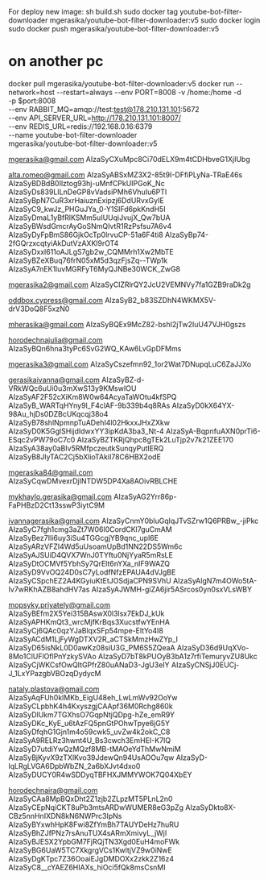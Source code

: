 For deploy new image:
sh build.sh
sudo docker tag youtube-bot-filter-downloader mgerasika/youtube-bot-filter-downloader:v5
sudo docker login
sudo docker push mgerasika/youtube-bot-filter-downloader:v5

# on another pc
docker pull mgerasika/youtube-bot-filter-downloader:v5
docker run --network=host --restart=always --env PORT=8008 -v /home:/home -d \
  -p $port:8008 \
  --env RABBIT_MQ=amqp://test:test@178.210.131.101:5672 \
  --env API_SERVER_URL=http://178.210.131.101:8007/ \
  --env REDIS_URL=redis://192.168.0.16:6379 \
  --name youtube-bot-filter-downloader \
  mgerasika/youtube-bot-filter-downloader:v5

mgerasika@gmail.com
AIzaSyCXuMpc8Ci70dELX9m4tCDHbveG1XjIUbg

alta.romeo@gmail.com
AIzaSyABSxMZ3X2-85t9I-DFfiPLyNa-TRaE46s
AIzaSyBDBdB0Ilztog93hj-uMnfCPkUIPGoK_Nc
AIzaSyDs839LILnDeGP8vVadsiPMh6VhuIu6PTI
AIzaSyBpN7CuR3xrHaiuznExipzj6DdURvxGyIE
AIzaSyC9_kwJz_PHGuJYa_0-Y1SIFd6pkKndH5I
AIzaSyDmaL1yBfRlKSMm5uIUUqiJvujX_Qw7bUA
AIzaSyBWsdGmcrAyGoSNmQIvtR1RzPsfsu7A6v4
AIzaSyDyFpBmS86GjkOcTp0lrvuCP-51a6F4ti8
AIzaSyBp74-2fGQrzxcqtyiAkDutVzAXKl9rOT4
AIzaSyDxxl611oAJLgS7gb2w_CQMMrh1Xw2MbTE
AIzaSyBZeXBuq76frN05xM5d3qzFjsZq--TWp1k
AIzaSyA7nEK1luvMGRFyT6MyQJNBe30WCK_ZwG8

mgerasika2@gmail.com
AIzaSyClZRlrQY2JcU2VEMNVy7fa1GZB9raDk2g

oddbox.cypress@gmail.com
AIzaSyB2_b83SZDhN4WKMX5V-drV3DoQ8F5xzN0

mherasika@gmail.com
AIzaSyBQEx9McZ82-bshI2jTw2IuU47VJH0gszs

horodechnajulia@gmail.com
AIzaSyBQn6hna3tyPc6SvG2WQ_KAw6LvGpDFMms

mgerasika3@gmail.com
AIzaSyCszefmn92_1or2Wat7DNupqLuC6ZaJJXo

gerasikaivanna@gmail.com
AIzaSyBZ-d-VRkWQc6uUi0u3mXwS13y9KMswIOU
AIzaSyAF2F52cXiKm8W0w64AcyaTaWOtu4kfSPQ
AIzaSyB_WARTqHYny9l_F4clAF-9b339b4q8RAs
AIzaSyD0kX64YX-98Au_hjDs0DZBcUKqcqj38o4
AIzaSyB78shlNpmnpTuADehI4l02HkxxJHxZXkw
AIzaSyD0K5GglSHijdIdwxYY3ipKdA3ba3_Nt-4
AIzaSyA-BqpnfuAXN0prTi6-ESqc2vPW79oC7c0
AIzaSyBZTKRjQhpc8gTEk2LuTjp2v7k21ZEE170
AIzaSyA38ay0aBIv5RMfpczeutkSunqyPutIERQ
AIzaSyB8JlyTAC2Cj5bXlioTAkiI78C6HBX2odE

mgerasika84@gmail.com
AIzaSyCqwDMvexrDjINTDW5DP4Xa8AOivRBLCHE

mykhaylo.gerasika@gmail.com
AIzaSyAG2Yrr86p-FaPHBzD2Ct13sswP3iytC9M  

ivannagerasika@gmail.com
AIzaSyCnmY0bluGqIqJTvSZrw1Q6PRBw_-jiPkc
AIzaSyC7fgh1cmg3aZt7W06l0CordCKl7guCmAM
AIzaSyBez7IIi6uy3iSu4TGGcgjYB9qnc_upl6E
AIzaSyARzVFZI4Wd5uUsoamUpBd1NN22DS5Wm6c
AIzaSyAJSUiD4QVX7WnJ0TYftu0NjYyaR5mRsLE
AIzaSyDtOCMVf5YbhSy7QrElt6nYXa_nIF9WAZQ
AIzaSyD9VvOQ24D0sC7yLodfNfzEPAUA4dVJgBE
AIzaSyCSpchEZ2A4KGyiuKtEtJOSdjaCPN9SVhU
AIzaSyAlgN7m4OWo5tA-Iv7wRKhAZB8ahdHV7as
AIzaSyAJWMH-giZA6jir5ASrcos0yn0sxVLsWBY

mopsyky.priyately@gmail.com
AIzaSyBEfm2X5Yei315BAswX0l3lsx7EkDJ_kUk
AIzaSyAPHKmQt3_wrcMjfKrBqs3XucstfwYEnHA
AIzaSyCj6QAc0qzYJaBlqxSFp54mpe-EltYo4I8
AIzaSyACdM1LjFyWgDTXV2R_aCTSkMmzHwZYp_I
AIzaSyD65isNkL0D0awKz08siU3G_PM6S5ZQeaA
AIzaSyD36d9UqXVo-8Mo1ClUFlOflPnYzkySVAo
AIzaSyD7bT8kPUOyB3bA1z7rfiTemuryvZU8Ukc
AIzaSyCjWKCsfOwQItGPfrZ80uANaD3-JgU3eIY
AIzaSyCNSjJ0EUCj-J_1LxYPazgbVBOzqDydycM

nataly.plastova@gmail.com
AIzaSyAqFUh0klMKb_EigU48eh_LwLmWv92OoYw
AIzaSyCLpbhK4h4KxyszgjCAApf36M0Rchg860k
AIzaSyDlUkm7TGXhsO7GqpNtjQDpg-hZe_emR9Y
AIzaSyDKc_KyE_u6tAzFQ5pnGtPOhwTpye6jG5Y
AIzaSyDfqhG1Gjn1m4o59cwk5_uvZw4k2okC_C8
AIzaSyA9RELRz3hwnt4U_Bs3cwch3EmHEI-K7IQ
AIzaSyD7utdiYwQzMQzf8MB-tMAOeYdThMwNmiM
AIzaSyBjKyvX9zTXlKvo39JdewQn94UsAOOu7qw
AIzaSyD-lqLRgLVGA6DpbWbZN_2a6bXJvt4dxo0
AIzaSyDUCY0R4wSDDyqTBFHXJMMYWOK7Q04XbEY

horodechnaira@gmail.com
AIzaSyCAa8MpBQxDht2Z1zjb2ZLpzMT5PLnL2n0
AIzaSyCEpNqiCKT8uPb3mtsARDwWUMER8eG3pZg
AIzaSyDkto8X-CBz5nnHnIXDN8kN6NWPrc3IpNs
AIzaSyBYxwhHpK8Fwi8ZfYmBh7TAUYDeHz7huRU
AIzaSyBhZJfPNz7rsAnuTUX4sARmXmivyL_jWjI
AIzaSyBJESX2YpbGM7FjRQjTN3Xgd0EuH4moFWk
AIzaSyBG6UaW5TC7XkgrgVCs1KwltjVZ9w0iNwE
AIzaSyDgKTpc7Z36OoaiEJgDMDOXx2zkk2Z16z4
AIzaSyC8__cYAEZ6HIAXs_hiOci5fQk8msCsnMI



